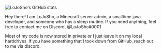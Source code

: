 ![LoJoSho's GitHub stats](https://github-readme-stats.vercel.app/api?username=LoJoSho&count_private=true&show_icons=true&theme=dark)

Hey there! I am LoJoSho, a Minecraft server admin, a smalltime java developer, and someone who has a sleep routine. If you need anything, feel free to contact me on Discord, @LoJoSho#0001 

Most of my code is now stored in private or I just leave it on my local harddrives. If you have something that I took down from GitHub, reach out to me via discord.
